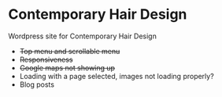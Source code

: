 # Contemporary Hair Design
Wordpress site for Contemporary Hair Design

* ~~Top menu and scrollable menu~~
* ~~Responsiveness~~
* ~~Google maps not showing up~~
* Loading with a page selected, images not loading properly?
* Blog posts